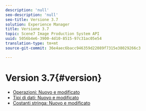 ```yaml
---
description: 'null'
seo-description: 'null'
seo-title: Versione 3.7
solution: Experience Manager
title: Versione 3.7
topic: Scene7 Image Production System API
uuid: 5056b4e6-3900-4d10-8515-97c31ac05e54
translation-type: tm+mt
source-git-commit: 36e4aec6bacc946359d22089f7315e38029266c3

---
```



# Version 3.7{#version}

* [Operazioni: Nuovo e modificato](r-3-7-operations.md)
* [Tipi di dati: Nuovo e modificato](r-3-7-types.md)
* [Costanti stringa: Nuovo e modificato](r-3-7-string-constants.md)
